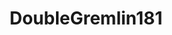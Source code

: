 ---
title: DoubleGremlin181
github: https://github.com/DoubleGremlin181
mode: light
transition: 1s
score: 86.8
archetype:
- Game
---